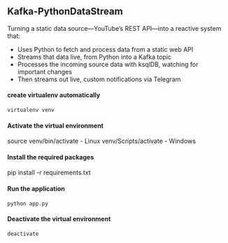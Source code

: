 ## Kafka-PythonDataStream

Turning a static data source—YouTube’s REST API—into a reactive system that:

- Uses Python to fetch and process data from a static web API
- Streams that data live, from Python into a Kafka topic
- Processes the incoming source data with ksqlDB, watching for important changes
- Then streams out live, custom notifications via Telegram

#### create virtualenv automatically
```
virtualenv venv
```

#### Activate the virtual environment
source venv/bin/activate - Linux
venv/Scripts/activate - Windows

#### Install the required packages
pip install -r requirements.txt

#### Run the application
```
python app.py
```
#### Deactivate the virtual environment
```
deactivate
```
